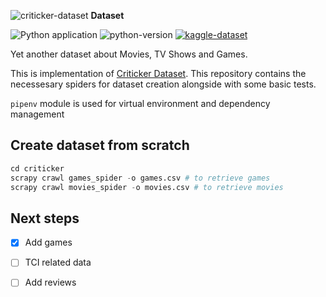 ![criticker-dataset](https://www.criticker.com/img/sys/title_filmstv.png) **Dataset**

![Python application](https://github.com/sp1thas/criticker-dataset/workflows/Python%20application/badge.svg) ![python-version](https://img.shields.io/badge/python-3.6%2B-blue) [![kaggle-dataset](https://img.shields.io/badge/KAGGLE_DATASET-20beff)](https://www.kaggle.com/sp1thas/criticker-dataset/) 

Yet another dataset about Movies, TV Shows and Games.

This is implementation of [Criticker Dataset](https://www.kaggle.com/sp1thas/criticker-dataset). This repository contains the necessesary spiders for dataset creation alongside with some basic tests.

`pipenv` module is used for virtual environment and dependency management

## Create dataset from scratch

```python
cd criticker
scrapy crawl games_spider -o games.csv # to retrieve games
scrapy crawl movies_spider -o movies.csv # to retrieve movies
```

## Next steps

 * [x] Add games
 * [ ] TCI related data
 * [ ] Add reviews



